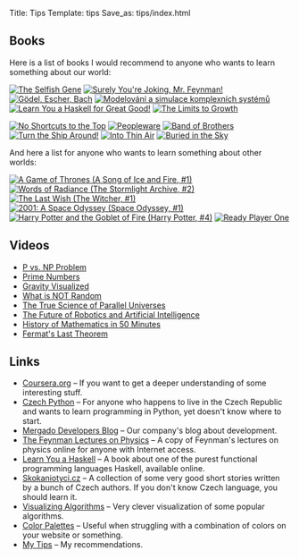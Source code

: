 Title: Tips
Template: tips
Save_as: tips/index.html

## Books

Here is a list of books I would recommend to anyone who wants to learn something about our world:

[![The Selfish Gene](https://d.gr-assets.com/books/1366758096m/61535.jpg)](https://www.goodreads.com/book/show/61535.The_Selfish_Gene)
[![Surely You're Joking, Mr. Feynman!](https://d.gr-assets.com/books/1348445281m/5544.jpg)](https://www.goodreads.com/book/show/5544.Surely_You_re_Joking_Mr_Feynman_)
[![Gödel, Escher, Bach](https://d.gr-assets.com/books/1428732588m/24113.jpg)](https://www.goodreads.com/book/show/24113.G_del_Escher_Bach)
[![Modelování a simulace komplexních systémů](https://d.gr-assets.com/books/1412844683m/15721003.jpg)](https://www.goodreads.com/book/show/15721003-modelov-n-a-simulace-komplexn-ch-syst-m)
[![Learn You a Haskell for Great Good!](https://d.gr-assets.com/books/1294497489m/6593810.jpg)](https://www.goodreads.com/book/show/6593810-learn-you-a-haskell-for-great-good)
[![The Limits to Growth](https://d.gr-assets.com/books/1390169255m/705418.jpg)](https://www.goodreads.com/book/show/705418.The_Limits_to_Growth)

[![No Shortcuts to the Top](https://d.gr-assets.com/books/1320414477m/154924.jpg)](https://www.goodreads.com/book/show/154924.No_Shortcuts_to_the_Top)
[![Peopleware](https://d.gr-assets.com/books/1386925395m/67825.jpg)](https://www.goodreads.com/book/show/67825.Peopleware)
[![Band of Brothers](https://d.gr-assets.com/books/1328305257m/5497783.jpg)](https://www.goodreads.com/book/show/5497783-band-of-brothers)
[![Turn the Ship Around!](https://d.gr-assets.com/books/1363560329m/16158601.jpg)](https://www.goodreads.com/book/show/16158601-turn-the-ship-around)
[![Into Thin Air](https://d.gr-assets.com/books/1463384482m/1898.jpg)](https://www.goodreads.com/book/show/1898.Into_Thin_Air)
[![Buried in the Sky](https://d.gr-assets.com/books/1330026054m/13149874.jpg)](https://www.goodreads.com/book/show/13149874-buried-in-the-sky)

And here a list for anyone who wants to learn something about other worlds:

[![A Game of Thrones (A Song of Ice and Fire, #1)](https://d.gr-assets.com/books/1338863177m/11788809.jpg)](https://www.goodreads.com/book/show/11788809-a-game-of-thrones)
[![Words of Radiance (The Stormlight Archive, #2)](https://d.gr-assets.com/books/1391535251m/17332218.jpg)](https://www.goodreads.com/book/show/17332218-words-of-radiance)
[![The Last Wish (The Witcher, #1)](https://d.gr-assets.com/books/1406412341m/8173788.jpg)](https://www.goodreads.com/book/show/8173788-the-last-wish)
[![2001: A Space Odyssey (Space Odyssey, #1)](https://d.gr-assets.com/books/1363737620m/17662739.jpg)](https://www.goodreads.com/book/show/17662739-2001)
[![Harry Potter and the Goblet of Fire (Harry Potter, #4)](https://d.gr-assets.com/books/1334490155m/13563644.jpg)](https://www.goodreads.com/book/show/13563644-harry-potter-and-the-goblet-of-fire)
[![Ready Player One](https://d.gr-assets.com/books/1328000626m/12359421.jpg)](https://www.goodreads.com/book/show/12359421-ready-player-one)

## Videos

* [P vs. NP Problem](https://youtu.be/YX40hbAHx3s)
* [Prime Numbers](https://youtu.be/B4xOFsygwr4)
* [Gravity Visualized](https://youtu.be/MTY1Kje0yLg)
* [What is NOT Random](https://youtu.be/sMb00lz-IfE)
* [The True Science of Parallel Universes](https://youtu.be/Ywn2Lz5zmYg)
* [The Future of Robotics and Artificial Intelligence](https://youtu.be/AY4ajbu_G3k)
* [History of Mathematics in 50 Minutes](https://youtu.be/YsEcpS-hyXw)
* [Fermat's Last Theorem](http://www.dailymotion.com/video/x223gx8_bbc-horizon-1996-fermat-s-last-theorem_shortfilms)

## Links

* [Coursera.org](https://www.coursera.org/) &ndash; If you want to get a deeper understanding of some interesting stuff.
* [Czech Python](http://python.cz/en) &ndash; For anyone who happens to live in the Czech Republic and wants to learn programming in Python, yet doesn't know where to start.
* [Mergado Developers Blog](https://blog.mergado.com/developers/) &ndash; Our company's blog about development.
* [The Feynman Lectures on Physics](http://feynmanlectures.caltech.edu/) &ndash; A copy of Feynman's lectures on physics online for anyone with Internet access.
* [Learn You a Haskell](http://learnyouahaskell.com/) &ndash; A book about one of the purest functional programming languages Haskell, available online.
* [Skokaniotyci.cz](http://skokaniotyci.cz/) &ndash; A collection of some very good short stories written by a bunch of Czech authors. If you don't know Czech language, you should learn it.
* [Visualizing Algorithms](https://bost.ocks.org/mike/algorithms/) &ndash; Very clever visualization of some popular algorithms.
* [Color Palettes](http://www.colourlovers.com/palettes) &ndash; Useful when struggling with a combination of colors on your website or something.
* [My Tips](./) &ndash; My recommendations.
